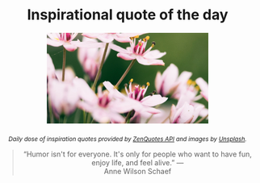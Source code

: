 
<div align="center">

# Inspirational quote of the day

<img src="./data/photo.jpeg" alt="Beautiful nature photo" width="320" height="180">

<sub><i>Daily dose of inspiration quotes provided by [ZenQuotes API](https://zenquotes.io/) and images by [Unsplash](https://unsplash.com/).</i></sub>


<blockquote>&ldquo;Humor isn't for everyone. It's only for people who want to have fun, enjoy life, and feel alive.&rdquo; &mdash; <footer>Anne Wilson Schaef</footer></blockquote>

</div>
